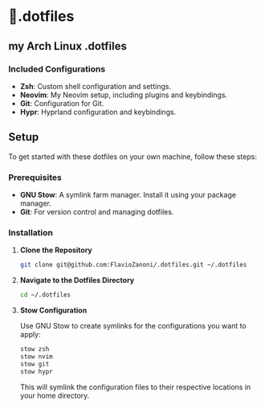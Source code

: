 # 🐧.dotfiles 

## my Arch Linux .dotfiles

### Included Configurations

- **Zsh**: Custom shell configuration and settings.
- **Neovim**: My Neovim setup, including plugins and keybindings.
- **Git**: Configuration for Git.
- **Hypr**: Hyprland configuration and keybindings.

## Setup

To get started with these dotfiles on your own machine, follow these steps:

### Prerequisites

- **GNU Stow**: A symlink farm manager. Install it using your package manager.
- **Git**: For version control and managing dotfiles.

### Installation

1. **Clone the Repository**

   ```bash
   git clone git@github.com:FlavioZanoni/.dotfiles.git ~/.dotfiles
   ```

2. **Navigate to the Dotfiles Directory**

   ```bash
   cd ~/.dotfiles
   ```

3. **Stow Configuration**

   Use GNU Stow to create symlinks for the configurations you want to apply:

   ```bash
   stow zsh
   stow nvim
   stow git
   stow hypr
   ```

   This will symlink the configuration files to their respective locations in your home directory.

